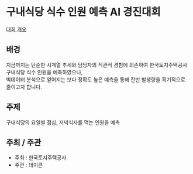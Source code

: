 # 구내식당 식수 인원 예측 AI 경진대회
[대회 개요](https://dacon.io/competitions/official/235743/overview/description)
  

## 배경
 지금까지는 단순한 시계열 추세와 담당자의 직관적 경험에 의존하여 한국토지주택공사 구내식당 식수 인원을 예측하였으나,  
 빅데이터 분석으로 얻어지는 보다 정확도 높은 예측을 통해 잔반 발생량을 획기적으로 줄이고자 합니다.
  

## 주제
구내식당의 요일별 점심, 저녁식사를 먹는 인원을 예측
  

## 주최 / 주관
- 주최 : 한국토지주택공사
- 주관 : 데이콘

